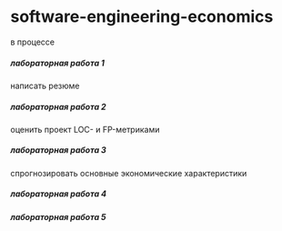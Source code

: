 # software-engineering-economics
в процессе 

##### лабораторная работа 1
написать резюме
##### лабораторная работа 2
оценить проект LOC- и FP-метриками
##### лабораторная работа 3
спрогнозировать основные экономические характеристики
##### лабораторная работа 4
##### лабораторная работа 5

